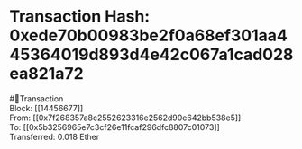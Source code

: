 
Transaction Hash: 0xede70b00983be2f0a68ef301aa445364019d893d4e42c067a1cad028ea821a72
====================================================================================
  
#💸Transaction  
Block: [[14456677]]  
From: [[0x7f268357a8c2552623316e2562d90e642bb538e5]]  
To: [[0x5b3256965e7c3cf26e11fcaf296dfc8807c01073]]  
Transferred: 0.018 Ether